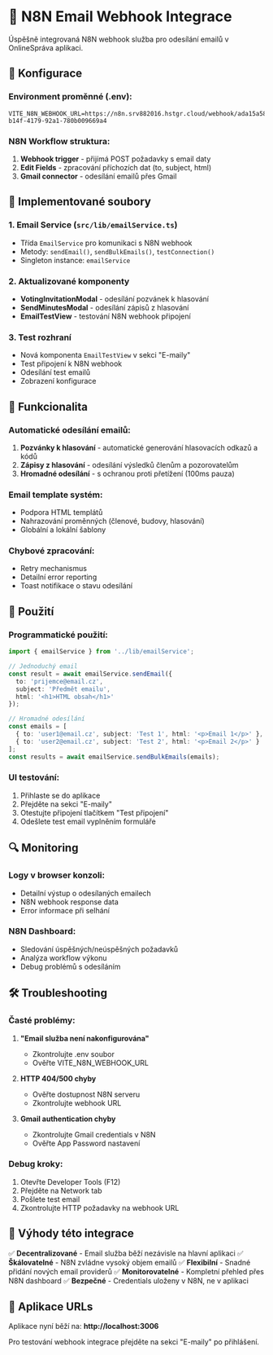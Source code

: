 # 📧 N8N Email Webhook Integrace

Úspěšně integrovaná N8N webhook služba pro odesílání emailů v OnlineSpráva aplikaci.

## 🔧 Konfigurace

### Environment proměnné (.env):
```env
VITE_N8N_WEBHOOK_URL=https://n8n.srv882016.hstgr.cloud/webhook/ada15a58-b14f-4179-92a1-780b009669a4
```

### N8N Workflow struktura:
1. **Webhook trigger** - přijímá POST požadavky s email daty
2. **Edit Fields** - zpracování příchozích dat (to, subject, html)
3. **Gmail connector** - odesílání emailů přes Gmail

## 📂 Implementované soubory

### 1. Email Service (`src/lib/emailService.ts`)
- Třída `EmailService` pro komunikaci s N8N webhook
- Metody: `sendEmail()`, `sendBulkEmails()`, `testConnection()`
- Singleton instance: `emailService`

### 2. Aktualizované komponenty
- **VotingInvitationModal** - odesílání pozvánek k hlasování
- **SendMinutesModal** - odesílání zápisů z hlasování
- **EmailTestView** - testování N8N webhook připojení

### 3. Test rozhraní
- Nová komponenta `EmailTestView` v sekci "E-maily"
- Test připojení k N8N webhook
- Odesílání test emailů
- Zobrazení konfigurace

## 🚀 Funkcionalita

### Automatické odesílání emailů:
1. **Pozvánky k hlasování** - automatické generování hlasovacích odkazů a kódů
2. **Zápisy z hlasování** - odesílání výsledků členům a pozorovatelům
3. **Hromadné odesílání** - s ochranou proti přetížení (100ms pauza)

### Email template systém:
- Podpora HTML templátů
- Nahrazování proměnných (členové, budovy, hlasování)
- Globální a lokální šablony

### Chybové zpracování:
- Retry mechanismus
- Detailní error reporting
- Toast notifikace o stavu odesílání

## 📧 Použití

### Programmatické použití:
```typescript
import { emailService } from '../lib/emailService';

// Jednoduchý email
const result = await emailService.sendEmail({
  to: 'prijemce@email.cz',
  subject: 'Předmět emailu',
  html: '<h1>HTML obsah</h1>'
});

// Hromadné odesílání
const emails = [
  { to: 'user1@email.cz', subject: 'Test 1', html: '<p>Email 1</p>' },
  { to: 'user2@email.cz', subject: 'Test 2', html: '<p>Email 2</p>' }
];
const results = await emailService.sendBulkEmails(emails);
```

### UI testování:
1. Přihlaste se do aplikace
2. Přejděte na sekci "E-maily"
3. Otestujte připojení tlačítkem "Test připojení"
4. Odešlete test email vyplněním formuláře

## 🔍 Monitoring

### Logy v browser konzoli:
- Detailní výstup o odesílaných emailech
- N8N webhook response data
- Error informace při selhání

### N8N Dashboard:
- Sledování úspěšných/neúspěšných požadavků
- Analýza workflow výkonu
- Debug problémů s odesíláním

## 🛠️ Troubleshooting

### Časté problémy:

1. **"Email služba není nakonfigurována"**
   - Zkontrolujte .env soubor
   - Ověřte VITE_N8N_WEBHOOK_URL

2. **HTTP 404/500 chyby**
   - Ověřte dostupnost N8N serveru
   - Zkontrolujte webhook URL

3. **Gmail authentication chyby**
   - Zkontrolujte Gmail credentials v N8N
   - Ověřte App Password nastavení

### Debug kroky:
1. Otevřte Developer Tools (F12)
2. Přejděte na Network tab
3. Pošlete test email
4. Zkontrolujte HTTP požadavky na webhook URL

## 🎯 Výhody této integrace

✅ **Decentralizované** - Email služba běží nezávisle na hlavní aplikaci
✅ **Škálovatelné** - N8N zvládne vysoký objem emailů
✅ **Flexibilní** - Snadné přidání nových email providerů
✅ **Monitorovatelné** - Kompletní přehled přes N8N dashboard
✅ **Bezpečné** - Credentials uloženy v N8N, ne v aplikaci

## 📱 Aplikace URLs

Aplikace nyní běží na: **http://localhost:3006**

Pro testování webhook integrace přejděte na sekci "E-maily" po přihlášení.
